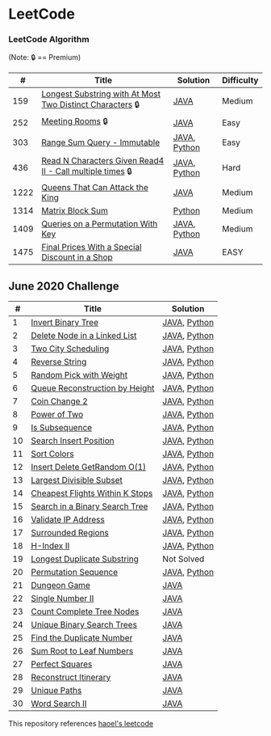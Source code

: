 LeetCode
========

### LeetCode Algorithm

(Note: :lock: == Premium)

| # | Title | Solution | Difficulty |
|---| ----- | -------- | ---------- |
|159|[Longest Substring with At Most Two Distinct Characters](https://leetcode.com/problems/longest-substring-with-at-most-two-distinct-characters/) :lock: | [JAVA](./algorithms/java/159_Longest_Substring_with_At_Most_Two_Distinct_Characters.java) |Medium|
|252|[Meeting Rooms](https://leetcode.com/problems/meeting-rooms/) :lock: | [JAVA](./algorithms/java/252_Meeting_Rooms.java) |Easy| 
|303|[Range Sum Query - Immutable](https://leetcode.com/problems/range-sum-query-immutable/) | [JAVA](./algorithms/java/303_Range_Sum_Query_Immutable.java), [Python](./algorithms/python/303_Range_Sum_Query_Immutable.py) |Easy|
|436|[Read N Characters Given Read4 II - Call multiple times](https://leetcode.com/explore/interview/card/google/59/array-and-strings/436/) :lock: | [JAVA](./algorithms/java/436_Read_N_Characters_Given_Read4_Call_Multiple_times.java), [Python](./algorithms/python/436_Read_N_Characters_Given_Read4_Call_Multiple_times.py) |Hard|
|1222|[Queens That Can Attack the King](https://leetcode.com/problems/queens-that-can-attack-the-king/) | [JAVA](./algorithms/java/1222_Queens_That_Can_Attack_the_King.java) |Medium|
|1314|[Matrix Block Sum](https://leetcode.com/problems/matrix-block-sum/) | [Python](./algorithms/python/1314_Matrix_Block_Sum.py) |Medium|
|1409|[Queries on a Permutation With Key](https://leetcode.com/problems/queries-on-a-permutation-with-key/) | [JAVA](./algorithms/java/1409_Queries_on_a_Permutation_With_Key.java), [Python](./algorithms/python/1409_Queries_on_a_Permutation_With_Key.py) |Medium|
|1475|[Final Prices With a Special Discount in a Shop](https://leetcode.com/problems/final-prices-with-a-special-discount-in-a-shop/) | [JAVA](./algorithms/java/1475_Final_Prices_With_a_Special_Discount_in_a_Shop.java) |EASY|

## June 2020 Challenge


| # | Title | Solution |
|---| ----- | -------- |
| 1 | [Invert Binary Tree](https://leetcode.com/explore/challenge/card/june-leetcoding-challenge/539/week-1-june-1st-june-7th/3347/) | [JAVA](./algorithms/java/Jun.2020.challenge/Challenge_Invert_Binary_Tree.java), [Python](./algorithms/python/Jun.2020.challenge/Challenge_Invert_Binary_Tree.py) |
| 2 | [Delete Node in a Linked List](https://leetcode.com/explore/challenge/card/june-leetcoding-challenge/539/week-1-june-1st-june-7th/3348/) | [JAVA](./algorithms/java/Jun.2020.challenge/Challenge_Delete_Node_in_a_Linked_List.java), [Python](./algorithms/python/Jun.2020.challenge/Challenge_Delete_Node_in_a_Linked_List.py) |
| 3 | [Two City Scheduling](https://leetcode.com/explore/challenge/card/june-leetcoding-challenge/539/week-1-june-1st-june-7th/3349/) | [JAVA](./algorithms/java/Jun.2020.challenge/Challenge_Two_City_Scheduling.java), [Python](./algorithms/python/Jun.2020.challenge/Challenge_Two_City_Scheduling.py) |
| 4 | [Reverse String](https://leetcode.com/explore/challenge/card/june-leetcoding-challenge/539/week-1-june-1st-june-7th/3350/) | [JAVA](./algorithms/java/Jun.2020.challenge/Challenge_Reverse_String.java), [Python](./algorithms/python/Jun.2020.challenge/Challenge_Reverse_String.py) |
| 5 | [Random Pick with Weight](https://leetcode.com/explore/challenge/card/june-leetcoding-challenge/539/week-1-june-1st-june-7th/3351/) | [JAVA](./algorithms/java/Jun.2020.challenge/Challenge_Random_Pick_with_Weight.java), [Python](./algorithms/python/Jun.2020.challenge/Challenge_Random_Pick_with_Weight.py) |
| 6 | [Queue Reconstruction by Height](https://leetcode.com/explore/challenge/card/june-leetcoding-challenge/539/week-1-june-1st-june-7th/3352/) | [JAVA](./algorithms/java/Jun.2020.challenge/Challenge_Queue_Reconstruction_by_Height.java), [Python](./algorithms/python/Jun.2020.challenge/Challenge_Queue_Reconstruction_by_Height.py) |
| 7 | [Coin Change 2](https://leetcode.com/explore/challenge/card/june-leetcoding-challenge/539/week-1-june-1st-june-7th/3353/) | [JAVA](./algorithms/java/Jun.2020.challenge/Challenge_Coin_Change_2.java), [Python](./algorithms/python/Jun.2020.challenge/Challenge_Coin_Change_2.py) |
| 8 | [Power of Two](https://leetcode.com/explore/challenge/card/june-leetcoding-challenge/540/week-2-june-8th-june-14th/3354/) | [JAVA](./algorithms/java/Jun.2020.challenge/Challenge_Power_of_Two.java), [Python](./algorithms/python/Jun.2020.challenge/Challenge_Power_of_Two.py) |
| 9 | [Is Subsequence](https://leetcode.com/explore/challenge/card/june-leetcoding-challenge/540/week-2-june-8th-june-14th/3355/) | [JAVA](./algorithms/java/Jun.2020.challenge/Challenge_Is_Subsequence.java), [Python](./algorithms/python/Jun.2020.challenge/Challenge_Is_Subsequence.py) |
| 10 | [Search Insert Position](https://leetcode.com/explore/challenge/card/june-leetcoding-challenge/540/week-2-june-8th-june-14th/3356/) | [JAVA](./algorithms/java/Jun.2020.challenge/Challenge_Search_Insert_Position.java), [Python](./algorithms/python/Jun.2020.challenge/Challenge_Search_Insert_Position.py) |
| 11 | [Sort Colors](https://leetcode.com/explore/challenge/card/june-leetcoding-challenge/540/week-2-june-8th-june-14th/3357/) | [JAVA](./algorithms/java/Jun.2020.challenge/Challenge_Sort_Colors.java), [Python](./algorithms/python/Jun.2020.challenge/Challenge_Sort_Colors.py) |
| 12 | [Insert Delete GetRandom O(1)](https://leetcode.com/explore/challenge/card/june-leetcoding-challenge/540/week-2-june-8th-june-14th/3358/) | [JAVA](./algorithms/java/Jun.2020.challenge/Challenge_Insert_Delete_GetRandomO1.java), [Python](./algorithms/python/Jun.2020.challenge/Challenge_Insert_Delete_GetRandomO1.py) |
| 13 | [Largest Divisible Subset](https://leetcode.com/explore/challenge/card/june-leetcoding-challenge/540/week-2-june-8th-june-14th/3359/) | [JAVA](./algorithms/java/Jun.2020.challenge/Challenge_Largest_Divisible_Subset.java), [Python](./algorithms/python/Jun.2020.challenge/Challenge_Largest_Divisible_Subset.py) |
| 14 | [Cheapest Flights Within K Stops](https://leetcode.com/explore/challenge/card/june-leetcoding-challenge/540/week-2-june-8th-june-14th/3360/) | [JAVA](./algorithms/java/Jun.2020.challenge/Challenge_Cheapest_Flights_Within_K_Stops.java), [Python](./algorithms/python/Jun.2020.challenge/Challenge_Cheapest_Flights_Within_K_Stops.py) |
| 15 | [Search in a Binary Search Tree](https://leetcode.com/explore/challenge/card/june-leetcoding-challenge/541/week-3-june-15th-june-21st/3361/) | [JAVA](./algorithms/java/Jun.2020.challenge/Challenge_Search_in_a_Binary_Search_Tree.java), [Python](./algorithms/python/Jun.2020.challenge/Challenge_Search_in_a_Binary_Search_Tree.py) |
| 16 | [Validate IP Address](https://leetcode.com/explore/challenge/card/june-leetcoding-challenge/541/week-3-june-15th-june-21st/3362/) | [JAVA](./algorithms/java/Jun.2020.challenge/Challenge_Validate_IP_Address.java), [Python](./algorithms/python/Jun.2020.challenge/Challenge_Validate_IP_Address.py) |
| 17 | [Surrounded Regions](https://leetcode.com/explore/challenge/card/june-leetcoding-challenge/541/week-3-june-15th-june-21st/3363/) | [JAVA](./algorithms/java/Jun.2020.challenge/Challenge_Surrounded_Regions.java), [Python](./algorithms/python/Jun.2020.challenge/Challenge_Surrounded_Regions.py) |
| 18 | [H-Index II](https://leetcode.com/explore/challenge/card/june-leetcoding-challenge/541/week-3-june-15th-june-21st/3364/) | [JAVA](./algorithms/java/Jun.2020.challenge/Challenge_H_Index2.java), [Python](./algorithms/python/Jun.2020.challenge/Challenge_H_Index2.py) |
| 19 | [Longest Duplicate Substring](https://leetcode.com/explore/challenge/card/june-leetcoding-challenge/541/week-3-june-15th-june-21st/3365/) | Not Solved |
| 20 | [Permutation Sequence](https://leetcode.com/explore/challenge/card/june-leetcoding-challenge/541/week-3-june-15th-june-21st/3366/) | [JAVA](./algorithms/java/Jun.2020.challenge/Challenge_Permutation_Sequence.java), [Python](./algorithms/python/Jun.2020.challenge/Challenge_Permutation_Sequence.py) |
| 21 | [Dungeon Game](https://leetcode.com/explore/challenge/card/june-leetcoding-challenge/541/week-3-june-15th-june-21st/3367/) | [JAVA](./algorithms/java/Jun.2020.challenge/Challenge_Dungeon_Game.java) |
| 22 | [Single Number II](https://leetcode.com/explore/challenge/card/june-leetcoding-challenge/542/week-4-june-22nd-june-28th/3368/) | [JAVA](./algorithms/java/Jun.2020.challenge/Challenge_Single_Number_II.java) |
| 23 | [Count Complete Tree Nodes](https://leetcode.com/explore/challenge/card/june-leetcoding-challenge/542/week-4-june-22nd-june-28th/3369/) | [JAVA](./algorithms/java/Jun.2020.challenge/Challenge_Count_Complete_Tree_Nodes.java) |
| 24 | [Unique Binary Search Trees](https://leetcode.com/explore/challenge/card/june-leetcoding-challenge/542/week-4-june-22nd-june-28th/3370/) | [JAVA](./algorithms/java/Jun.2020.challenge/Challenge_Unique_Binary_Search_Trees.java) |
| 25 | [Find the Duplicate Number](https://leetcode.com/explore/challenge/card/june-leetcoding-challenge/542/week-4-june-22nd-june-28th/3371/) | [JAVA](./algorithms/java/Jun.2020.challenge/Challenge_Find_the_Duplicate_Number.java) |
| 26 | [Sum Root to Leaf Numbers](https://leetcode.com/explore/challenge/card/june-leetcoding-challenge/542/week-4-june-22nd-june-28th/3372/) | [JAVA](./algorithms/java/Jun.2020.challenge/Challenge_Sum_Root_to_Leaf_Numbers.java) |
| 27 | [Perfect Squares](https://leetcode.com/explore/challenge/card/june-leetcoding-challenge/542/week-4-june-22nd-june-28th/3373/) | [JAVA](./algorithms/java/Jun.2020.challenge/Challenge_Perfect_Squares.java) |
| 28 | [Reconstruct Itinerary](https://leetcode.com/explore/challenge/card/june-leetcoding-challenge/542/week-4-june-22nd-june-28th/3374/) | [JAVA](./algorithms/java/Jun.2020.challenge/Challenge_Reconstruct_Itinerary.java) |
| 29 | [Unique Paths](https://leetcode.com/explore/challenge/card/june-leetcoding-challenge/543/week-5-june-29th-june-30th/3375/) | [JAVA](./algorithms/java/Jun.2020.challenge/Challenge_Unique_Paths.java) |
| 30 | [Word Search II](https://leetcode.com/explore/challenge/card/june-leetcoding-challenge/543/week-5-june-29th-june-30th/3376/) | [JAVA](./algorithms/java/Jun.2020.challenge/Challenge_Word_Search_II.java) |

This repository references [haoel's leetcode](https://github.com/haoel/leetcode)
